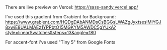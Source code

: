 There are live preview on Vercel: https://sass-sandy.vercel.app/


I've used this gradient from Grabient for Background: https://www.grabient.com/HQDgDAbANMDsCsBGGsLWAZgJyxtsesIMiYGJ8xwiE8UALMAEz1YPPbtO15MGKYM5AWDC5gYUkA?style=linearSwatches&steps=13&angle=180

For accent-font i've used "Tiny 5" from Google Fonts
